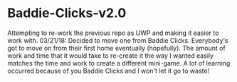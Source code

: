 # Baddie-Clicks-v2.0
Attempting to re-work the previous repo as UWP and making it easier to work with.
03/21/18: Decided to move one from Baddie Clicks. Everybody's got to move on from their first home eventually (hopefully). 
The amount of work and time that it would take to re-create it the way I wanted easily matches the time and work to create a different 
mini-game. A lot of learning occurred because of you Baddie Clicks and I won't let it go to waste!
